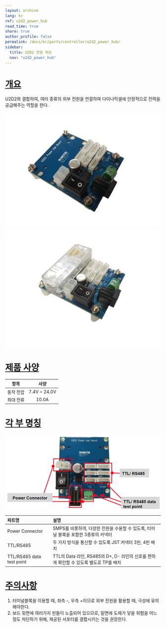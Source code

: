 ```yaml
---
layout: archive
lang: kr
ref: u2d2_power_hub
read_time: true
share: true
author_profile: false
permalink: /docs/kr/parts/controller/u2d2_power_hub/
sidebar:
  title: U2D2 전원 허브
  nav: "u2d2_power_hub"
---
```


# [개요](#개요)
U2D2와 결합하여, 여러 종류의 외부 전원을 연결하여 다이나믹셀에 안정적으로 전력을 공급해주는 역할을 한다.

![](/assets/images/parts/controller/u2d2_power_hub/product_image.png)![](/assets/images/parts/controller/u2d2_power_hub/product_without_u2d2.png)


# [제품 사양](#제품-사양)

|항목|사양|
|:---:|:---:|
|동작 전압|7.4V ~ 24.0V|
|최대 전류|10.0A|

# [각 부 명칭](#각-부-명칭)

![](/assets/images/parts/controller/u2d2_power_hub/layout.png)

|파트명|설명|
|:---|:---|
|Power Connector|SMPS를 비롯하여, 다양한 전원을 수용할 수 있도록, 터미널 블록을 포함한 3종류의 커넥터|
|TTL/RS485|두 가지 방식을 통신할 수 있도록 JST 커넥터 3핀, 4핀 배치|
|TTL/RS485 data test point|TTL의 Data 라인, RS485의 D+, D- 라인의 신호를 편하게 확인할 수 있도록 별도로 TP를 배치|

# [주의사항](#주의사항)

1. 터미널블록을 이용할 때, 좌측 -, 우측 +이므로 외부 전원을 활용할 때, 극성에 유의해야한다.
2. 보드 뒷면에 여러가지 핀들이 노출되어 있으므로, 밑면에 도체가 닿을 위험을 어느 정도 차단하기 위해, 제공된 서포터를 결합시키는 것을 권장한다.
